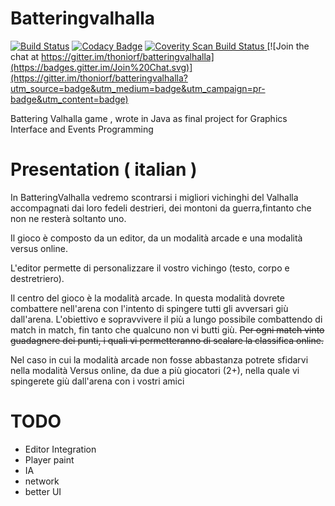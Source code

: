 # Batteringvalhalla 
[![Build Status](https://travis-ci.org/thoniorf/batteringvalhalla.svg?branch=master)](https://travis-ci.org/thoniorf/batteringvalhalla) [![Codacy Badge](https://api.codacy.com/project/badge/grade/b6b949012ebe44bbbee39b62faa608d0)](https://www.codacy.com/app/thoniorf/batteringvalhalla) <a href="https://scan.coverity.com/projects/5955">
  <img alt="Coverity Scan Build Status"
       src="https://scan.coverity.com/projects/5955/badge.svg"/>
</a>  [![Join the chat at https://gitter.im/thoniorf/batteringvalhalla](https://badges.gitter.im/Join%20Chat.svg)](https://gitter.im/thoniorf/batteringvalhalla?utm_source=badge&utm_medium=badge&utm_campaign=pr-badge&utm_content=badge)

Battering Valhalla game , wrote in Java as final project for Graphics Interface and Events Programming


# Presentation ( italian )
In BatteringValhalla vedremo scontrarsi i migliori vichinghi del Valhalla accompagnati dai loro fedeli destrieri, dei montoni da guerra,fintanto che non ne resterà soltanto uno.

Il gioco è composto da un editor, da un modalità arcade  e una modalità versus online.

L'editor permette di personalizzare il vostro vichingo (testo, corpo e destretriero).

Il centro del gioco è la modalità arcade.
In questa modalità dovrete combattere nell'arena con l'intento di spingere tutti gli avversari giù dall'arena.
L'obiettivo e sopravvivere il più a lungo possibile combattendo di match in match, fin tanto che qualcuno non vi butti giù.
~~Per ogni match vinto guadagnere dei punti, i quali vi permetteranno di scalare la classifica online.~~

Nel caso in cui la modalità arcade non fosse abbastanza potrete sfidarvi nella modalità Versus online, da due a più giocatori (2+), nella quale vi spingerete giù dall'arena con i vostri amici

# TODO
- Editor Integration
- Player paint
- IA
- network
- better UI

